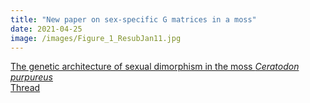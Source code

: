 ```yaml
---
title: "New paper on sex-specific G matrices in a moss"
date: 2021-04-25
image: /images/Figure_1_ResubJan11.jpg
---
```


[The genetic architecture of sexual dimorphism in the moss *Ceratodon purpureus*](https://royalsocietypublishing.org/doi/abs/10.1098/rspb.2020.2908)  
[Thread](https://twitter.com/Kollar_Genetics/status/1369675391993057294)
